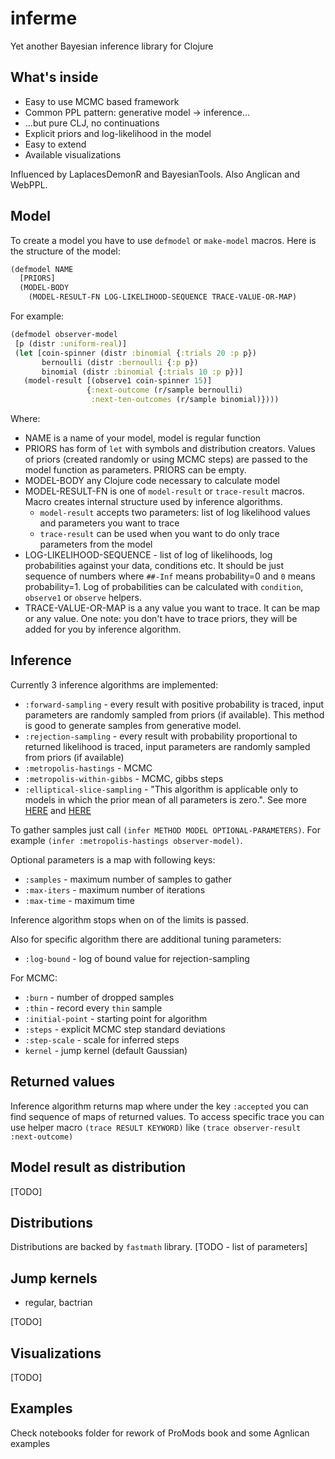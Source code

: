 # inferme

Yet another Bayesian inference library for Clojure

## What's inside

* Easy to use MCMC based framework
* Common PPL pattern: generative model -> inference...
* ...but pure CLJ, no continuations
* Explicit priors and log-likelihood in the model
* Easy to extend
* Available visualizations

Influenced by LaplacesDemonR and BayesianTools. Also Anglican and WebPPL.

## Model

To create a model you have to use `defmodel` or `make-model` macros. Here is the structure of the model:

```clojure
(defmodel NAME
  [PRIORS]
  (MODEL-BODY
    (MODEL-RESULT-FN LOG-LIKELIHOOD-SEQUENCE TRACE-VALUE-OR-MAP)
 ```
 
 For example:
 
 ```clojure
(defmodel observer-model
  [p (distr :uniform-real)]
  (let [coin-spinner (distr :binomial {:trials 20 :p p})
        bernoulli (distr :bernoulli {:p p})
        binomial (distr :binomial {:trials 10 :p p})]
    (model-result [(observe1 coin-spinner 15)]
                  {:next-outcome (r/sample bernoulli)
                   :next-ten-outcomes (r/sample binomial)})))
 ```
 
 
 Where:
 
* NAME is a name of your model, model is regular function
* PRIORS has form of `let` with symbols and distribution creators. Values of priors (created randomly or using MCMC steps) are passed to the model function as parameters. PRIORS can be empty.
* MODEL-BODY any Clojure code necessary to calculate model
* MODEL-RESULT-FN is one of `model-result` or `trace-result` macros. Macro creates internal structure used by inference algorithms.
    * `model-result` accepts two parameters: list of log likelihood values and parameters you want to trace
    * `trace-result` can be used when you want to do only trace parameters from the model
* LOG-LIKELIHOOD-SEQUENCE - list of log of likelihoods, log probabilities against your data, conditions etc. It should be just sequence of numbers where `##-Inf` means probability=0 and `0` means probability=1. Log of probabilities can be calculated with `condition`, `observe1` or `observe` helpers.
* TRACE-VALUE-OR-MAP is a any value you want to trace. It can be map or any value. One note: you don't have to trace priors, they will be added for you by inference algorithm.

## Inference

Currently 3 inference algorithms are implemented:

* `:forward-sampling` - every result with positive probability is traced, input parameters are randomly sampled from priors (if available). This method is good to generate samples from generative model.
* `:rejection-sampling` - every result with probability proportional to returned likelihood is traced, input parameters are randomly sampled from priors (if available)
* `:metropolis-hastings` - MCMC
* `:metropolis-within-gibbs` - MCMC, gibbs steps
* `:elliptical-slice-sampling` - "This algorithm is applicable only to models in which the prior mean of all parameters is zero.". See more [HERE](https://web.archive.org/web/20150619030502/http://www.bayesian-inference.com/mcmcess) and [HERE](https://arxiv.org/pdf/1001.0175.pdf)

To gather samples just call `(infer METHOD MODEL OPTIONAL-PARAMETERS)`. For example `(infer :metropolis-hastings observer-model)`.

Optional parameters is a map with following keys:

* `:samples` - maximum number of samples to gather
* `:max-iters` - maximum number of iterations
* `:max-time` - maximum time

Inference algorithm stops when on of the limits is passed.

Also for specific algorithm there are additional tuning parameters:

* `:log-bound` - log of bound value for rejection-sampling

For MCMC:

* `:burn` - number of dropped samples
* `:thin` - record every `thin` sample
* `:initial-point` - starting point for algorithm
* `:steps` - explicit MCMC step standard deviations
* `:step-scale` - scale for inferred steps
* `kernel` - jump kernel (default Gaussian)

## Returned values

Inference algorithm returns map where under the key `:accepted` you can find sequence of maps of returned values. To access specific trace you can use helper macro `(trace RESULT KEYWORD)` like `(trace observer-result :next-outcome)`

## Model result as distribution

[TODO]

## Distributions

Distributions are backed by `fastmath` library.
[TODO - list of parameters]

## Jump kernels

* regular, bactrian

[TODO]

## Visualizations

[TODO]

## Examples

Check notebooks folder for rework of ProMods book and some Agnlican examples
